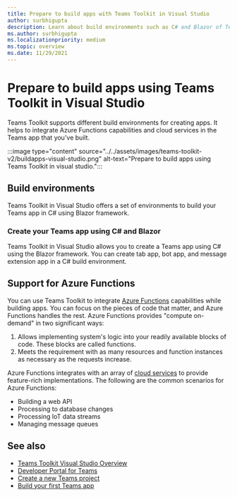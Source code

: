 ```yaml
---
title: Prepare to build apps with Teams Toolkit in Visual Studio
author: surbhigupta
description: Learn about build environments such as C# and Blazor of Teams Toolkit in Visual Studio. Toolkit integrates Azure Functions capabilities for building apps.
ms.author: surbhigupta
ms.localizationpriority: medium
ms.topic: overview
ms.date: 11/29/2021
---
```


# Prepare to build apps using Teams Toolkit in Visual Studio

Teams Toolkit supports different build environments for creating apps. It helps to integrate Azure Functions capabilities and cloud services in the Teams app that you've built.

:::image type="content" source="../../assets/images/teams-toolkit-v2/buildapps-visual-studio.png" alt-text="Prepare to build apps using Teams Toolkit in visual studio.":::

## Build environments

Teams Toolkit in Visual Studio offers a set of environments to build your Teams app in C# using Blazor framework.

### Create your Teams app using C# and Blazor

Teams Toolkit in Visual Studio allows you to create a Teams app using C# using the Blazor framework. You can create tab app, bot app, and message extension app in a C# build environment.

## Support for Azure Functions

You can use Teams Toolkit to integrate [Azure Functions](/azure/azure-functions/functions-overview) capabilities while building apps. You can focus on the pieces of code that matter, and Azure Functions handles the rest.
Azure Functions provides "compute on-demand" in two significant ways:

1. Allows implementing system's logic into your readily available blocks of code. These blocks are called functions.
1. Meets the requirement with as many resources and function instances as necessary as the requests increase.

Azure Functions integrates with an array of [cloud services](deploy-vs.md#deploy-teams-app-to-the-cloud-using-visual-studio) to provide feature-rich implementations. The following are the common scenarios for Azure Functions:

* Building a web API
* Processing to database changes
* Processing IoT data streams
* Managing message queues

## See also

* [Teams Toolkit Visual Studio Overview](teams-toolkit-fundamentals-vs.md)
* [Developer Portal for Teams](~/concepts/build-and-test/teams-developer-portal.md)
* [Create a new Teams project](../create-new-project.md)
* [Build your first Teams app](~/get-started/get-started-overview.md#build-your-first-teams-app)
